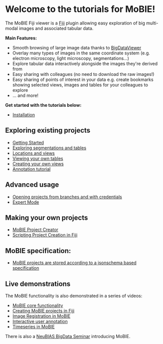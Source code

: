 # Welcome to the tutorials for MoBIE!

The MoBIE Fiji viewer is a [Fiji](https://imagej.net/Fiji) plugin allowing easy exploration
of big multi-modal images and associated tabular data.

**Main Features:**
- Smooth browsing of large image data thanks to [BigDataViewer](https://imagej.net/BigDataViewer)
- Overlay many types of images in the same coordinate system (e.g. electron microscopy, light microscopy,
segmentations...)
- Explore tabular data interactively alongside the images they're derived from
- Easy sharing with colleagues (no need to download the raw images!)
- Easy sharing of points of interest in your data e.g. create bookmarks showing selected
views, images and tables for your colleagues to explore
- ... and more!

**Get started with the tutorials below:**

- [Installation](./tutorials/installation.md)

## Exploring existing projects
- [Getting Started](./tutorials/explore_a_project.md)
- [Exploring segmentations and tables](./tutorials/exploring_segmentations.md)
- [Locations and views](./tutorials/views_and_locations.md)
- [Viewing your own tables](./tutorials/viewing_your_own_tables.md)
- [Creating your own views](./tutorials/creating_your_own_views.md)
- [Annotation tutorial](./tutorials/annotation_tutorial.md)

## Advanced usage
- [Opening projects from branches and with credentials](./tutorials/branches_and_credentials.md)
- [Expert Mode](./tutorials/expert_mode.md)

## Making your own projects
- [MoBIE Project Creator](./tutorials/mobie_project_creator.md)
- [Scripting Project Creation in Fiji](./tutorials/scripting_project_creator.md)

## MoBIE specification:
- [MoBIE projects are stored according to a jsonschema based specification](./specs/mobie_spec.md)

## Live demonstrations

The MoBIE functionality is also demonstrated in a series of videos:
- [MoBIE core functionality](https://youtu.be/oXOXkWyIIOk)
- [Creating MoBIE projects in Fiji](https://youtu.be/3oP3t6elsQU)
- [Image Registration in MoBIE](https://youtu.be/jKlM68lrhso)
- [Interactive user annotation](https://youtu.be/M-QUE-Qh97w)
- [Timeseries in MoBIE](https://youtu.be/Md4PbK50NE0)

There is also a [NeuBIAS BigData Seminar](https://youtu.be/CZpaTCuSQao?t=2868) introducing MoBIE.
